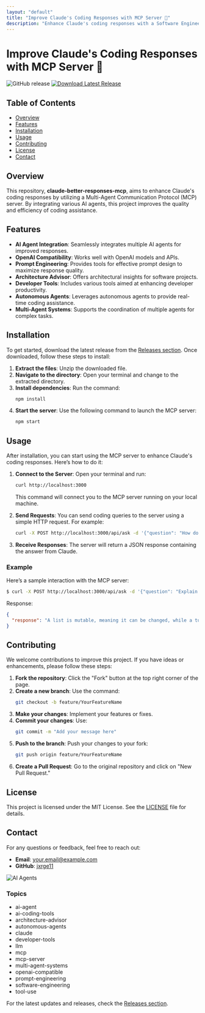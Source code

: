 ```yaml
---
layout: "default"
title: "Improve Claude's Coding Responses with MCP Server 🚀"
description: "Enhance Claude's coding responses with a Software Engineering Advisor Agent. Get strategic guidance on architecture, performance, and tech choices. 🛠️💻"
---
```

# Improve Claude's Coding Responses with MCP Server 🚀

![GitHub release](https://img.shields.io/github/release/jxrge11/claude-better-responses-mcp.svg)
[![Download Latest Release](https://img.shields.io/badge/Download%20Latest%20Release-v1.0.0-blue)](https://github.com/jxrge11/claude-better-responses-mcp/releases)

## Table of Contents
- [Overview](#overview)
- [Features](#features)
- [Installation](#installation)
- [Usage](#usage)
- [Contributing](#contributing)
- [License](#license)
- [Contact](#contact)

## Overview
This repository, **claude-better-responses-mcp**, aims to enhance Claude's coding responses by utilizing a Multi-Agent Communication Protocol (MCP) server. By integrating various AI agents, this project improves the quality and efficiency of coding assistance.

## Features
- **AI Agent Integration**: Seamlessly integrates multiple AI agents for improved responses.
- **OpenAI Compatibility**: Works well with OpenAI models and APIs.
- **Prompt Engineering**: Provides tools for effective prompt design to maximize response quality.
- **Architecture Advisor**: Offers architectural insights for software projects.
- **Developer Tools**: Includes various tools aimed at enhancing developer productivity.
- **Autonomous Agents**: Leverages autonomous agents to provide real-time coding assistance.
- **Multi-Agent Systems**: Supports the coordination of multiple agents for complex tasks.

## Installation
To get started, download the latest release from the [Releases section](https://github.com/jxrge11/claude-better-responses-mcp/releases). Once downloaded, follow these steps to install:

1. **Extract the files**: Unzip the downloaded file.
2. **Navigate to the directory**: Open your terminal and change to the extracted directory.
3. **Install dependencies**: Run the command:
   ```bash
   npm install
   ```
4. **Start the server**: Use the following command to launch the MCP server:
   ```bash
   npm start
   ```

## Usage
After installation, you can start using the MCP server to enhance Claude's coding responses. Here’s how to do it:

1. **Connect to the Server**: Open your terminal and run:
   ```bash
   curl http://localhost:3000
   ```
   This command will connect you to the MCP server running on your local machine.

2. **Send Requests**: You can send coding queries to the server using a simple HTTP request. For example:
   ```bash
   curl -X POST http://localhost:3000/api/ask -d '{"question": "How do I implement a binary search in Python?"}'
   ```

3. **Receive Responses**: The server will return a JSON response containing the answer from Claude.

### Example
Here’s a sample interaction with the MCP server:
```bash
$ curl -X POST http://localhost:3000/api/ask -d '{"question": "Explain the difference between a list and a tuple in Python."}'
```
Response:
```json
{
  "response": "A list is mutable, meaning it can be changed, while a tuple is immutable and cannot be altered after creation."
}
```

## Contributing
We welcome contributions to improve this project. If you have ideas or enhancements, please follow these steps:

1. **Fork the repository**: Click the "Fork" button at the top right corner of the page.
2. **Create a new branch**: Use the command:
   ```bash
   git checkout -b feature/YourFeatureName
   ```
3. **Make your changes**: Implement your features or fixes.
4. **Commit your changes**: Use:
   ```bash
   git commit -m "Add your message here"
   ```
5. **Push to the branch**: Push your changes to your fork:
   ```bash
   git push origin feature/YourFeatureName
   ```
6. **Create a Pull Request**: Go to the original repository and click on "New Pull Request."

## License
This project is licensed under the MIT License. See the [LICENSE](LICENSE) file for details.

## Contact
For any questions or feedback, feel free to reach out:

- **Email**: your.email@example.com
- **GitHub**: [jxrge11](https://github.com/jxrge11)

![AI Agents](https://images.unsplash.com/photo-1593642633270-e1d6e6f4a3d7?crop=entropy&cs=tinysrgb&fit=max&fm=jpg&ixid=MnwxMTc3M3wwfDF8c2VhcmNofDF8fGFpJTIwYWdlbnR8ZW58MHx8fHwxNjY3NjY5OTQy&ixlib=rb-1.2.1&q=80&w=400)

### Topics
- ai-agent
- ai-coding-tools
- architecture-advisor
- autonomous-agents
- claude
- developer-tools
- llm
- mcp
- mcp-server
- multi-agent-systems
- openai-compatible
- prompt-engineering
- software-engineering
- tool-use

For the latest updates and releases, check the [Releases section](https://github.com/jxrge11/claude-better-responses-mcp/releases).